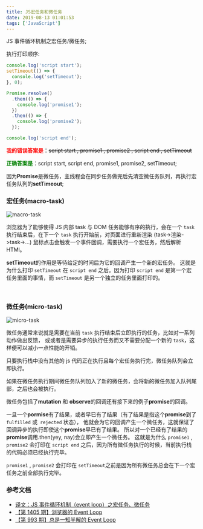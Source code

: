 ```yaml
---
title: JS宏任务和微任务
date: 2019-08-13 01:01:53
tags: ['JavaScript']
---
```


JS 事件循环机制之宏任务/微任务;

<!--more-->

执行打印顺序:

```javascript
console.log('script start');
setTimeout(() => {
  console.log('setTimeout');
}, 0);

Promise.resolve()
  .then(() => {
    console.log('promise1');
  })
  .then(() => {
    console.log('promise2');
  });

console.log('script end');
```

<span style="font-weight:600;color:red">我的错误答案是</span>：~~script start , promise1 , promise2 , script end , setTimeout~~

<span style="font-weight:600;color:green">正确答案是</span>：script start, script end, promise1, promise2, setTimeout;

因为**Promise**是微任务，主线程会在同步任务做完后先清空微任务队列，再执行宏任务队列的**setTimeout**;

### 宏任务(macro-task)

![macro-task](https://i.loli.net/2021/11/27/yWzFdxT4uBkR2e5.png)

浏览器为了能够使得 JS 内部 task 与 DOM 任务能够有序的执行，会在一个 `task` 执行结束后，在下一个 `task` 执行开始前，对页面进行重新渲染 (task->渲染->task->...)
鼠标点击会触发一个事件回调，需要执行一个宏任务，然后解析 HTMl。

**setTimeout**的作用是等待给定的时间后为它的回调产生一个新的宏任务。
这就是为什么打印 `setTimeout` 在 `script end` 之后。因为打印 `script end` 是第一个宏任务里面的事情，而 `setTimeout` 是另一个独立的任务里面打印的。

<br />

### 微任务(micro-task)

![micro-task](https://i.loli.net/2021/11/27/rBHbYGskXCujxzI.png)

微任务通常来说就是需要在当前 `task` 执行结束后立即执行的任务，比如对一系列动作做出反馈，
或或者是需要异步的执行任务而又不需要分配一个新的 `task`，这样便可以减小一点性能的开销。

只要执行栈中没有其他的 js 代码正在执行且每个宏任务执行完，微任务队列会立即执行。

如果在微任务执行期间微任务队列加入了新的微任务，会将新的微任务加入队列尾部，之后也会被执行。

微任务包括了**mutation** 和 **observe**的回调还有接下来的例子**promise**的回调。

一旦一个**pormise**有了结果，或者早已有了结果（有了结果是指这个**promise**到了 `fulfilled` 或` rejected` 状态），
他就会为它的回调产生一个微任务，这就保证了回调异步的执行即使这个**promise**早已有了结果。
所以对一个已经有了结果的**promise**调用.then(yey, nay)会立即产生一个微任务。
这就是为什么 `promise1` , `promise2` 会打印在 `script end` 之后，因为所有微任务执行的时候，当前执行栈的代码必须已经执行完毕。

`promise1` , `promise2` 会打印在 `setTimeout`之前是因为所有微任务总会在下一个宏任务之前全部执行完毕。

### 参考文档

- [译文：JS 事件循环机制（event loop）之宏任务、微任务](https://segmentfault.com/a/1190000014940904)
- [【第 1405 期】浏览器的 Event Loop](https://mp.weixin.qq.com/s?__biz=MjM5MTA1MjAxMQ==&mid=2651229977&idx=1&sn=e74d2564a25ade60323ee03f098b9f49&chksm=bd49569d8a3edf8bff6e67a1eff689d1ca26e8289ece27b6cca213250875924a18b3c8abdcd0&mpshare=1&scene=1&srcid=0813PX7fZJwLr13Ov7Tp3I3g&sharer_sharetime=1565631263800&sharer_shareid=c8544bd524fe5961efc31247bc0f6855&key=e569ae84dd481d076674c08ddcdb05d9fd646256656a88f583c6832792a7e536785533abd02aa3402e9c31c8ce577b94d05f1f01fdbd082bca0f795875bbbcfc3f15dc667ff313758e7612d516f04879&ascene=1&uin=Nzg4NTEwNDc4&devicetype=Windows+10&version=62060833&lang=zh_CN&pass_ticket=CjhEB0kWCw6ZuANW0atMEXhV5JXJxBMKEC4Q6IVTI01hXxgnAZ6TGqLsQYV5v%2FSL)
- [【第 993 期】总是一知半解的 Event Loop](https://mp.weixin.qq.com/s?__biz=MjM5MTA1MjAxMQ==&mid=2651226694&idx=1&sn=01908e1c5089010733e723c99947b311&chksm=bd495bc28a3ed2d4d92c024910eb2b0367d0b22ee8e2587fee9253a359ebf99dba63338f3ccb&scene=21#wechat_redirect)
